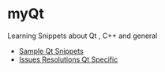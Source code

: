 # myQt
Learning Snippets about Qt , C++ and general


- [Sample Qt Snippets](./Sample_Qt_Snippets.MD)
- [Issues Resolutions Qt Specific](./Issues_Resolution_Qt_Specific.MD)
